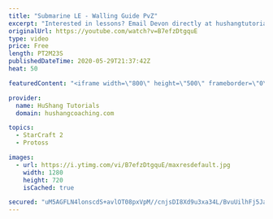 ```yaml
---
title: "Submarine LE - Walling Guide PvZ"
excerpt: "Interested in lessons? Email Devon directly at hushangtutorials@outlook.com ------------------------------------------------------------------------------------------------------- Want to support HuShang Tutorials directly? Patreon is a website where you can contribute a monthly donation that will help"
originalUrl: https://youtube.com/watch?v=B7efzDtgquE
type: video
price: Free
length: PT2M23S
publishedDateTime: 2020-05-29T21:37:42Z
heat: 50

featuredContent: "<iframe width=\"800\" height=\"500\" frameborder=\"0\" src=\"https://www.youtube.com/embed/B7efzDtgquE\" allow=\"accelerometer; autoplay; encrypted-media; gyroscope; picture-in-picture\" allowfullscreen></iframe>"

provider:
  name: HuShang Tutorials
  domain: hushangcoaching.com

topics:
  - StarCraft 2
  - Protoss

images:
  - url: https://i.ytimg.com/vi/B7efzDtgquE/maxresdefault.jpg
    width: 1280
    height: 720
    isCached: true

secured: "uM5AGFLN4lonscdS+avlOT08pxVpM//cnjsDI8Xd9u3xa34L/BvuUilhFj5JaH2K+2WYFgcmZIaG7/IrTCR/6QrEPS3Cs+Ehf/VCJMS0p1VGwbFf9IhL7wYMcZJihLDm/w+x6a5s/6Dy43mSaF16XchoYY1wST8S2a/CJxjSO/R3CpqqoNo7vXW5kitysbK9d981wq0y6tz0zTG8VA21FUuGYerUKx9L6DulGeBSnVrGybsGLL2LI/vKsmovF2Lsbjj6RrOuaffTBkp9DAdwMvaUee4F7PmTAT/UShX/ceOEUYCvm4Y0bkwvBo9v94tN1H8P+haY/+E6KQ/GHapPS1z2bxdTtr5Ck+gGxNatDzwGibb3SLN5vsQqbFenXrzVBxThOygO7pJwfh32Ixipw2zks8csygswpYfKUgfhn+M=;CwXbp00b3tO1zXsyXtltPA=="
---
```


